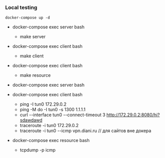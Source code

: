 ### Local testing

    docker-compose up -d

- docker-compose exec server bash
    - make server

- docker-compose exec client bash
    - make client
- docker-compose exec client bash
    - make resource

- docker-compose exec server bash
    
- docker-compose exec client bash
    - ping -I tun0 172.29.0.2
    - ping -M do -I tun0 -s 1300 1.1.1.1
    - curl --interface tun0 --connect-timeout 3 http://172.29.0.2:8080/hi?sdawdawd
    - traceroute -i tun0 172.29.0.2
    - traceroute -i tun0 --icmp vpn.diani.ru // для сайтов вне докера



- docker-compose exec resource bash
    - tcpdump -p icmp